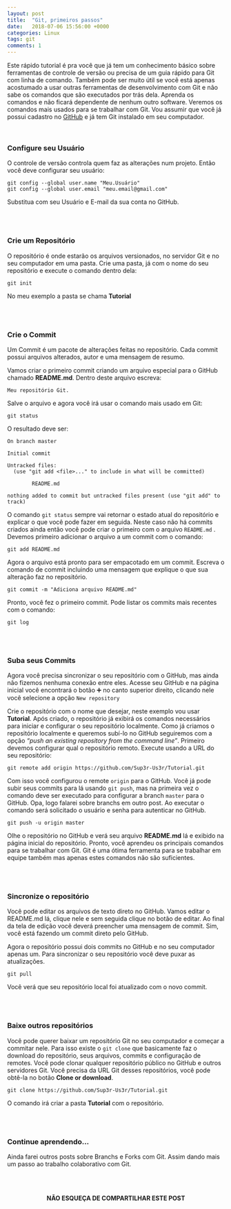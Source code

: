 ```yaml
---
layout: post
title:  "Git, primeiros passos"
date:   2018-07-06 15:56:00 +0000
categories: Linux
tags: git
comments: 1
---
```


Este rápido tutorial é pra você que já tem um conhecimento básico sobre ferramentas de controle de versão ou precisa de um guia rápido para Git com linha de comando. Também pode ser muito útil se você está apenas acostumado a usar outras ferramentas de desenvolvimento com Git e não sabe os comandos que são executados por trás dela. Aprenda os comandos e não ficará dependente de nenhum outro software. Veremos os comandos mais usados para se trabalhar com Git. Vou assumir que você já possui cadastro no  [GitHub](https://github.com/)  e já tem Git instalado em seu computador.

<br/>

### Configure seu Usuário

O controle de versão controla quem faz as alterações num projeto. Então você deve configurar seu usuário:

```
git config --global user.name "Meu.Usuário"
git config --global user.email "meu.email@gmail.com"

```

Substitua com seu Usuário e E-mail da sua conta no GitHub.

<br/><br/>

### Crie um Repositório

O repositório é onde estarão os arquivos versionados, no servidor Git e no seu computador em uma pasta. Crie uma pasta, já com o nome do seu repositório e execute o comando dentro dela:

```
git init

```

No meu exemplo a pasta se chama  **Tutorial**

<br/><br/>

### Crie o Commit

Um Commit é um pacote de alterações feitas no repositório. Cada commit possui arquivos alterados, autor e uma mensagem de resumo.

Vamos criar o primeiro commit criando um arquivo especial para o GitHub chamado  **README.md**. Dentro deste arquivo escreva:

```
Meu repositório Git.

```

Salve o arquivo e agora você irá usar o comando mais usado em Git:

```
git status

```

O resultado deve ser:

```
On branch master

Initial commit

Untracked files:
  (use "git add <file>..." to include in what will be committed)

        README.md

nothing added to commit but untracked files present (use "git add" to track)

```

O comando  <code>git status</code>  sempre vai retornar o estado atual do repositório e explicar o que você pode fazer em seguida. Neste caso não há commits criados ainda então você pode criar o primeiro com o arquivo  <code>README.md</code> . Devemos primeiro adicionar o arquivo a um commit com o comando:

```
git add README.md

```

Agora o arquivo está pronto para ser empacotado em um commit. Escreva o comando de commit incluindo uma mensagem que explique o que sua alteração faz no repositório.

```
git commit -m "Adiciona arquivo README.md"

```

Pronto, você fez o primeiro commit. Pode listar os commits mais recentes com o comando:

```
git log

```

<br/><br/>

### Suba seus Commits

Agora você precisa sincronizar o seu repositório com o GitHub, mas ainda não fizemos nenhuma conexão entre eles. Acesse seu GitHub e na página inicial você encontrará o botão ➕ no canto superior direito, clicando nele você selecione a opção <code>New repository</code>

Crie o repositório com o nome que desejar, neste exemplo vou usar  **Tutorial**. Após criado, o repositório já exibirá os comandos necessários para iniciar e configurar o seu repositório localmente. Como já criamos o repositório localmente e queremos subí-lo no GitHub seguiremos com a opção  _“push an existing repository from the command line”_. Primeiro devemos configurar qual o repositório remoto. Execute usando a URL do seu repositório:

```
git remote add origin https://github.com/Sup3r-Us3r/Tutorial.git

```

Com isso você configurou o remote  <code>origin</code>  para o GitHub. Você já pode subir seus commits para lá usando <code>git push</code>, mas na primeira vez o comando deve ser executado para configurar a branch  <code>master</code>  para o GitHub. Opa, logo falarei sobre branchs em outro post. Ao executar o comando será solicitado o usuário e senha para autenticar no GitHub.

```
git push -u origin master

```

Olhe o repositório no GitHub e verá seu arquivo  **README.md**  lá e exibido na página inicial do repositório. Pronto, você aprendeu os principais comandos para se trabalhar com Git. Git é uma ótima ferramenta para se trabalhar em equipe também mas apenas estes comandos não são suficientes.

<br/><br/>

### Sincronize o repositório

Você pode editar os arquivos de texto direto no GitHub. Vamos editar o README.md lá, clique nele e sem seguida clique no botão de editar. Ao final da tela de edição você deverá preencher uma mensagem de commit. Sim, você está fazendo um commit direto pelo GitHub.

Agora o repositório possui dois commits no GitHub e no seu computador apenas um. Para sincronizar o seu repositório você deve puxar as atualizações.

```
git pull

```

Você verá que seu repositório local foi atualizado com o novo commit.

<br/><br/>

### Baixe outros repositórios

Você pode querer baixar um repositório Git no seu computador e começar a commitar nele. Para isso existe o  <code>git clone</code> que basicamente faz o download do repositório, seus arquivos, commits e configuração de remotes. Você pode clonar qualquer repositório público no GitHub e outros servidores Git. Você precisa da URL Git desses repositórios, você pode obtê-la no botão **Clone or download**.

```
git clone https://github.com/Sup3r-Us3r/Tutorial.git

```

O comando irá criar a pasta  **Tutorial**  com o repositório.

<br/><br/>

### Continue aprendendo…

Ainda farei outros posts sobre Branchs e Forks com Git. Assim dando mais um passo ao trabalho colaborativo com Git.

<br/><br/>

<p align="center">  
<b>NÃO ESQUEÇA DE COMPARTILHAR ESTE POST</b>
<br>
<div class="sharethis-inline-share-buttons"></div>
</p>

<br/><br/>
